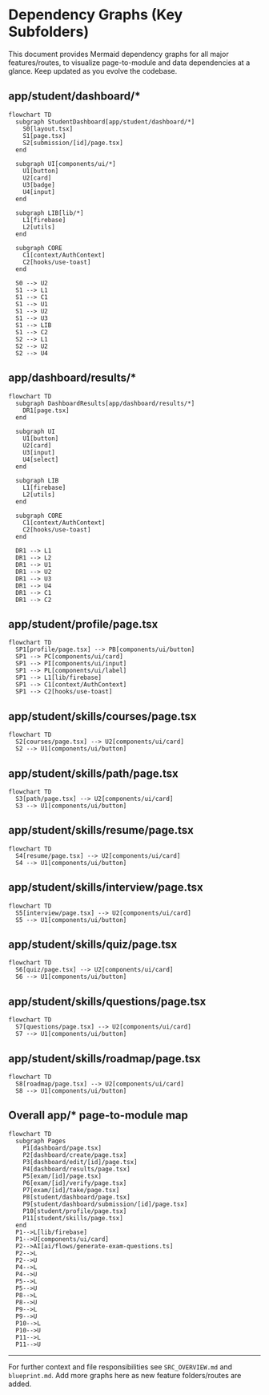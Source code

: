 # Dependency Graphs (Key Subfolders)

This document provides Mermaid dependency graphs for all major features/routes, to visualize page-to-module and data dependencies at a glance. Keep updated as you evolve the codebase.


## app/student/dashboard/*
```mermaid
flowchart TD
  subgraph StudentDashboard[app/student/dashboard/*]
    S0[layout.tsx]
    S1[page.tsx]
    S2[submission/[id]/page.tsx]
  end

  subgraph UI[components/ui/*]
    U1[button]
    U2[card]
    U3[badge]
    U4[input]
  end

  subgraph LIB[lib/*]
    L1[firebase]
    L2[utils]
  end

  subgraph CORE
    C1[context/AuthContext]
    C2[hooks/use-toast]
  end

  S0 --> U2
  S1 --> L1
  S1 --> C1
  S1 --> U1
  S1 --> U2
  S1 --> U3
  S1 --> LIB
  S1 --> C2
  S2 --> L1
  S2 --> U2
  S2 --> U4
```


## app/dashboard/results/*
```mermaid
flowchart TD
  subgraph DashboardResults[app/dashboard/results/*]
    DR1[page.tsx]
  end

  subgraph UI
    U1[button]
    U2[card]
    U3[input]
    U4[select]
  end

  subgraph LIB
    L1[firebase]
    L2[utils]
  end

  subgraph CORE
    C1[context/AuthContext]
    C2[hooks/use-toast]
  end

  DR1 --> L1
  DR1 --> L2
  DR1 --> U1
  DR1 --> U2
  DR1 --> U3
  DR1 --> U4
  DR1 --> C1
  DR1 --> C2
```


## app/student/profile/page.tsx
```mermaid
flowchart TD
  SP1[profile/page.tsx] --> PB[components/ui/button]
  SP1 --> PC[components/ui/card]
  SP1 --> PI[components/ui/input]
  SP1 --> PL[components/ui/label]
  SP1 --> L1[lib/firebase]
  SP1 --> C1[context/AuthContext]
  SP1 --> C2[hooks/use-toast]
```


## app/student/skills/courses/page.tsx
```mermaid
flowchart TD
  S2[courses/page.tsx] --> U2[components/ui/card]
  S2 --> U1[components/ui/button]
```

## app/student/skills/path/page.tsx
```mermaid
flowchart TD
  S3[path/page.tsx] --> U2[components/ui/card]
  S3 --> U1[components/ui/button]
```

## app/student/skills/resume/page.tsx
```mermaid
flowchart TD
  S4[resume/page.tsx] --> U2[components/ui/card]
  S4 --> U1[components/ui/button]
```

## app/student/skills/interview/page.tsx
```mermaid
flowchart TD
  S5[interview/page.tsx] --> U2[components/ui/card]
  S5 --> U1[components/ui/button]
```

## app/student/skills/quiz/page.tsx
```mermaid
flowchart TD
  S6[quiz/page.tsx] --> U2[components/ui/card]
  S6 --> U1[components/ui/button]
```

## app/student/skills/questions/page.tsx
```mermaid
flowchart TD
  S7[questions/page.tsx] --> U2[components/ui/card]
  S7 --> U1[components/ui/button]
```

## app/student/skills/roadmap/page.tsx
```mermaid
flowchart TD
  S8[roadmap/page.tsx] --> U2[components/ui/card]
  S8 --> U1[components/ui/button]
```


## Overall app/* page-to-module map
```mermaid
flowchart TD
  subgraph Pages
    P1[dashboard/page.tsx]
    P2[dashboard/create/page.tsx]
    P3[dashboard/edit/[id]/page.tsx]
    P4[dashboard/results/page.tsx]
    P5[exam/[id]/page.tsx]
    P6[exam/[id]/verify/page.tsx]
    P7[exam/[id]/take/page.tsx]
    P8[student/dashboard/page.tsx]
    P9[student/dashboard/submission/[id]/page.tsx]
    P10[student/profile/page.tsx]
    P11[student/skills/page.tsx]
  end
  P1-->L[lib/firebase]
  P1-->U[components/ui/card]
  P2-->AI[ai/flows/generate-exam-questions.ts]
  P2-->L
  P2-->U
  P4-->L
  P4-->U
  P5-->L
  P5-->U
  P8-->L
  P8-->U
  P9-->L
  P9-->U
  P10-->L
  P10-->U
  P11-->L
  P11-->U
```

---
For further context and file responsibilities see `SRC_OVERVIEW.md` and `blueprint.md`. Add more graphs here as new feature folders/routes are added.
